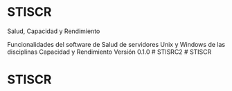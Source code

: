 # STISCR
Salud,  Capacidad y Rendimiento 

Funcionalidades del software de Salud de servidores Unix y Windows de las disciplinas Capacidad y Rendimiento
Versión 0.1.0
#   S T I S R C 2  
 # STISCR
# STISCR
